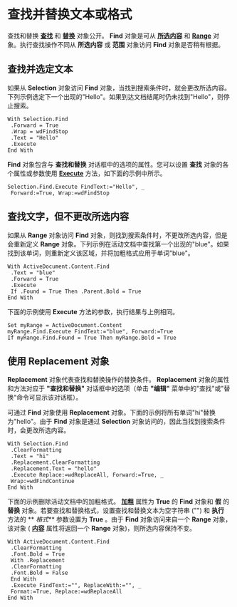 
# 查找并替换文本或格式

查找和替换 **[查找](da822788-cad5-992a-a835-18cc574cc324.md)** 和 **[替换](5d9615e4-f6ef-af5f-6e45-c382a88395c9.md)** 对象公开。 **Find** 对象是可从 **[所选内容](7b574a91-c33e-ecfd-6783-6b7528b2ed8f.md)** 和 **[Range](15a7a1c4-5f3f-5b6e-60e9-29688de3f274.md)** 对象。执行查找操作不同从 **所选内容** 或 **范围** 对象访问 **Find** 对象是否稍有根据。


## 查找并选定文本

如果从  **Selection** 对象访问 **Find** 对象，当找到搜索条件时，就会更改所选内容。下列示例选定下一个出现的"Hello"。如果到达文档结尾时仍未找到"Hello"，则停止搜索。


```
With Selection.Find 
 .Forward = True 
 .Wrap = wdFindStop 
 .Text = "Hello" 
 .Execute 
End With
```

 **Find** 对象包含与 **查找和替换** 对话框中的选项的属性。您可以设置 **查找** 对象的各个属性或参数使用 **[Execute](3b607955-0e82-aa13-dad1-7a5069a57b9d.md)** 方法，如下面的示例中所示。




```
Selection.Find.Execute FindText:="Hello", _ 
 Forward:=True, Wrap:=wdFindStop
```


## 查找文字，但不更改所选内容

如果从  **Range** 对象访问 **Find** 对象，则找到搜索条件时，不更改所选内容，但是会重新定义 **Range** 对象。下列示例在活动文档中查找第一个出现的"blue"。如果找到该单词，则重新定义该区域，并将加粗格式应用于单词"blue"。


```
With ActiveDocument.Content.Find 
 .Text = "blue" 
 .Forward = True 
 .Execute 
 If .Found = True Then .Parent.Bold = True 
End With
```

下面的示例使用  **Execute** 方法的参数，执行结果与上例相同。




```
Set myRange = ActiveDocument.Content 
myRange.Find.Execute FindText:="blue", Forward:=True 
If myRange.Find.Found = True Then myRange.Bold = True
```


## 使用 Replacement 对象

 **Replacement** 对象代表查找和替换操作的替换条件。 **Replacement** 对象的属性和方法对应于 **"查找和替换"** 对话框中的选项（单击 **"编辑"** 菜单中的"查找"或"替换"命令可显示该对话框）。

可通过  **Find** 对象使用 **Replacement** 对象。下面的示例将所有单词"hi"替换为"hello"。由于 **Find** 对象是通过 **Selection** 对象访问的，因此当找到搜索条件时，会更改所选内容。




```
With Selection.Find 
 .ClearFormatting 
 .Text = "hi" 
 .Replacement.ClearFormatting 
 .Replacement.Text = "hello" 
 .Execute Replace:=wdReplaceAll, Forward:=True, _ 
 Wrap:=wdFindContinue 
End With
```

下面的示例删除活动文档中的加粗格式。 **[加粗](84e8d6b7-1be4-e1c5-c246-a6370011bc8b.md)** 属性为 **True** 的 **Find** 对象和 **假** 的 **替换** 对象。若要查找和替换格式，设置查找和替换文本为空字符串 ("") 和 **执行** 方法的 ** _格式_** 参数设置为 **True** 。由于 **Find** 对象访问来自一个 **Range** 对象，该对象 ( **[内容](80578329-a648-1d4b-f83d-4b2d289813fb.md)** 属性将返回一个 **Range** 对象)，则所选内容保持不变。




```
With ActiveDocument.Content.Find 
 .ClearFormatting 
 .Font.Bold = True 
 With .Replacement 
 .ClearFormatting 
 .Font.Bold = False 
 End With 
 .Execute FindText:="", ReplaceWith:="", _ 
 Format:=True, Replace:=wdReplaceAll 
End With
```


